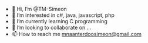 - 👋 Hi, I’m @TM-Simeon
- 👀 I’m interested in c#, java, javascript, php
- 🌱 I’m currently learning C programming
- 💞️ I’m looking to collaborate on ...
- 📫 How to reach me mnaanterdoosimeon@gmail.com

<!---
TM-Simeon/TM-Simeon is a ✨ special ✨ repository because its `README.md` (this file) appears on your GitHub profile.
You can click the Preview link to take a look at your changes.
--->
